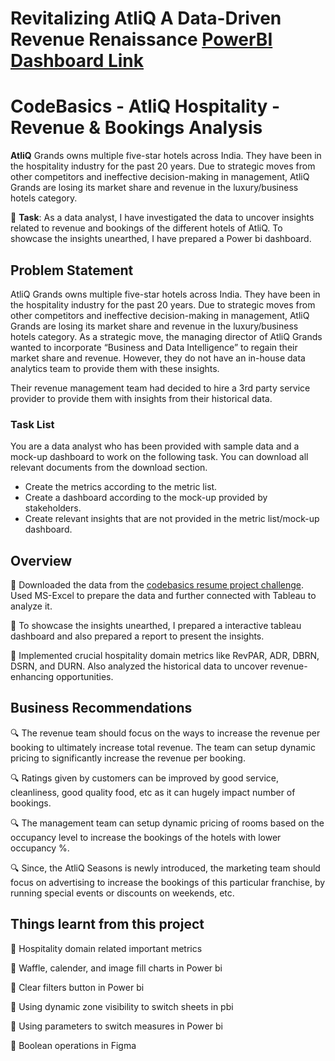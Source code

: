 # **Revitalizing AtliQ A Data-Driven Revenue Renaissance**    [PowerBI Dashboard Link](https://app.powerbi.com/view?r=eyJrIjoiYzRhOTUyZGUtMjEzNy00YTE5LTkxYmEtZTU4Zjg0MWIwMGFlIiwidCI6ImM2ZTU0OWIzLTVmNDUtNDAzMi1hYWU5LWQ0MjQ0ZGM1YjJjNCJ9 )

# CodeBasics - AtliQ Hospitality - Revenue & Bookings Analysis
**AtliQ** Grands owns multiple five-star hotels across India. They have been in the hospitality industry for the past 20 years. Due to strategic moves from other competitors 
and ineffective decision-making in management, AtliQ Grands are losing its market share and revenue in the luxury/business hotels category.

🌟 **Task**: As a data analyst, I have investigated the data to uncover insights related to revenue and bookings of the different hotels of AtliQ. To showcase the insights unearthed,
I have prepared a Power bi dashboard.



## Problem Statement
AtliQ Grands owns multiple five-star hotels across India. They have been in the hospitality industry for the past 20 years. Due to strategic moves from other competitors 
and ineffective decision-making in management, AtliQ Grands are losing its market share and revenue in the luxury/business hotels category. As a strategic move, the managing 
director of AtliQ Grands wanted to incorporate “Business and Data Intelligence” to regain their market share and revenue. However, they do not have an in-house data analytics 
team to provide them with these insights.

Their revenue management team had decided to hire a 3rd party service provider to provide them with insights from their historical data.

### Task List
You are a data analyst who has been provided with sample data and a mock-up dashboard to work on the following task. You can download all relevant documents from the download section.

- Create the metrics according to the metric list. 
- Create a dashboard according to the mock-up provided by stakeholders. 
- Create relevant insights that are not provided in the metric list/mock-up dashboard.

## Overview
🔹 Downloaded the data from the [codebasics resume project challenge](https://codebasics.io/challenge/codebasics-resume-project-challenge). Used MS-Excel to prepare the data and further connected with Tableau to analyze it.

🔹 To showcase the insights unearthed, I prepared a interactive tableau dashboard and also prepared a report to present the insights.

🔹 Implemented crucial hospitality domain metrics like RevPAR, ADR, DBRN, DSRN, and DURN. Also analyzed the historical data to uncover revenue-enhancing opportunities.


## Business Recommendations
🔍 The revenue team should focus on the ways to increase the revenue per booking to ultimately increase total revenue. The team can setup dynamic pricing to significantly increase the revenue per booking.

🔍 Ratings given by customers can be improved by good service, cleanliness, good quality food, etc as it can hugely impact number of bookings.

🔍 The management team can setup dynamic pricing of rooms based on the occupancy level to increase the bookings of the hotels with lower occupancy %.

🔍 Since, the AtliQ Seasons is newly introduced, the marketing team should focus on advertising to increase the bookings of this particular franchise, by running special events or discounts on weekends, etc.

## Things learnt from this project

🔹 Hospitality domain related important metrics

🔹 Waffle, calender, and image fill charts in Power bi

🔹 Clear filters button in Power bi

🔹 Using dynamic zone visibility to switch sheets in pbi

🔹 Using parameters to switch measures in Power bi

🔹 Boolean operations in Figma

